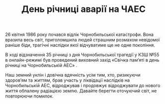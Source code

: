 ﻿---
title: День річниці аварії на ЧАЕС
---

26 квітня 1986 року почався відлік Чорнобильської катастрофи. Вона вразила весь світ, приголомшила людей страшним розмахом невідомої раніше біди, трагічні наслідки якої відчуватиме ще не одне покоління.

В ході відзначення 35 річниці з дня Чорнобильської трагедії у КЗШ №55 в онлайн-режимі був проведений виховний захід «Свічка пам’яті в день річниці на Чорнобильській АЕС» .

Наш земний уклін і довічна вдячність усім тим, хто, ризикуючи здоров’ям та життям, брав участь у ліквідації наслідків на Чорнобильській АЕС, відроджував і продовжує відроджувати до нового життя обпалену радіацією землю. Давайте берегти оточуючий світ, не повторюючи помилок. 

<youtube id="U_hq88MnO-g"></youtube>
